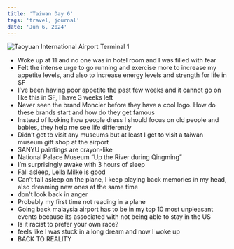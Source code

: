 ```yaml
---
title: 'Taiwan Day 6'
tags: 'travel, journal'
date: 'Jun 6, 2024'
---
```


![Taoyuan International Airport Terminal 1](/images/twday6.jpeg)

- Woke up at 11 and no one was in hotel room and I was filled with fear
- Felt the intense urge to go running and exercise more to increase my appetite levels, and also to increase energy levels and strength for life in SF
- I’ve been having poor appetite the past few weeks and it cannot go on like this in SF, I have 3 weeks left
- Never seen the brand Moncler before they have a cool logo. How do these brands start and how do they get famous
- Instead of looking how people dress I should focus on old people and babies, they help me see life differently
- Didn’t get to visit any museums but at least I get to visit a taiwan museum gift shop at the airport
- SANYU paintings are crayon-like
- National Palace Museum “Up the River during Qingming”
- I’m surprisingly awake with 3 hours of sleep
- Fall asleep, Leila Milke is good
- Can’t fall asleep on the plane, I keep playing back memories in my head, also dreaming new ones at the same time
- don't look back in anger
- Probably my first time not reading in a plane
- Going back malaysia airport has to be in my top 10 most unpleasant events because its associated with not being able to stay in the US
- Is it racist to prefer your own race?
- feels like I was stuck in a long dream and now I woke up
- BACK TO REALITY
